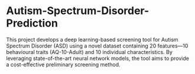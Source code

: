 # Autism-Spectrum-Disorder-Prediction
This project develops a deep learning-based screening tool for Autism Spectrum Disorder (ASD) using a novel dataset containing 20 features—10 behavioural traits (AQ-10-Adult) and 10 individual characteristics. By leveraging state-of-the-art neural network models, the tool aims to provide a cost-effective preliminary screening method.
